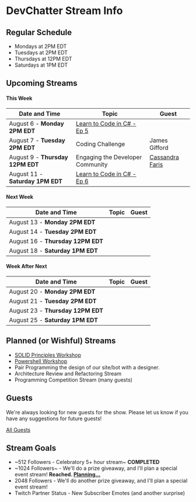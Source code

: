 # DevChatter Stream Info

## Regular Schedule

 - Mondays at 2PM EDT
 - Tuesdays at 2PM EDT
 - Thursdays at 12PM EDT
 - Saturdays at 1PM EDT
 

## Upcoming Streams

#### This Week

| Date and Time                   | Topic         | Guest         |
| ------------------------------- | ------------- | ------------- |
| August 6 - **Monday 2PM EDT** | [Learn to Code in C# - Ep 5](https://www.twitch.tv/events/9I5Zdxl4Q_eTUV_QjHxxQg) |  |
| August 7 - **Tuesday 2PM EDT** | Coding Challenge | James Gifford |
| August 9 - **Thursday 12PM EDT** | Engaging the Developer Community | [Cassandra Faris](https://twitter.com/cassandrafaris) |
| August 11 - **Saturday 1PM EDT** | [Learn to Code in C# - Ep 6](https://www.twitch.tv/events/9I5Zdxl4Q_eTUV_QjHxxQg) |  |

#### Next Week

| Date and Time                   | Topic         | Guest         |
| ------------------------------- | ------------- | ------------- |
| August 13 - **Monday 2PM EDT** |  |  |
| August 14 - **Tuesday 2PM EDT** |  |  |
| August 16 - **Thursday 12PM EDT** |  |  |
| August 18 - **Saturday 1PM EDT** |  |  |

#### Week After Next

| Date and Time                   | Topic         | Guest         |
| ------------------------------- | ------------- | ------------- |
| August 20 - **Monday 2PM EDT** |  |  |
| August 21 - **Tuesday 2PM EDT** |  |  |
| August 23 - **Thursday 12PM EDT** |  |  |
| August 25 - **Saturday 1PM EDT** |  |  |
 
## Planned (or Wishful) Streams

 - [SOLID Principles Workshop](https://github.com/DevChatter/StreamInfo/issues/12)
 - [Powershell Workshop](https://github.com/DevChatter/StreamInfo/issues/11)
 - Pair Programming the design of our site/bot with a designer.
 - Architecture Review and Refactoring Stream
 - Programming Competition Stream (many guests)

## Guests

We're always looking for new guests for the show. Please let us know if you have any suggestions for future guests!
 
[All Guests](Guests.md)

## Stream Goals

 - ~512 Followers - Celebratory 5+ hour stream~ **COMPLETED**
 - ~1024 Followers~ - We'll do a prize giveaway, and I'll plan a special event stream! **Reached. [Planning...](https://github.com/DevChatter/StreamInfo/issues/5)**
 - 2048 Followers - We'll do another prize giveaway, and I'll plan a special event stream!
 - Twitch Partner Status - New Subscriber Emotes (and another surprise)
